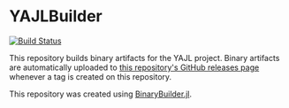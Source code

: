 # YAJLBuilder

[![Build Status](https://travis-ci.org/christopher-dG/YAJLBuilder.svg?branch=master)](https://travis-ci.org/christopher-dG/YAJLBuilder)

This repository builds binary artifacts for the YAJL project.
Binary artifacts are automatically uploaded to [this repository's GitHub releases page](https://github.com/christopher-dG/YAJLBuilder/releases) whenever a tag is created on this repository.

This repository was created using [BinaryBuilder.jl](https://github.com/JuliaPackaging/BinaryBuilder.jl).
